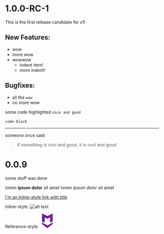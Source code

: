 # 1.0.0-RC-1
This is the first release candidate for v1!

## New Features:
- wow
- more wow
- wowwow
  - indent item!
  - more indent!


## Bugfixes:
- all the `wow`
- no more wow


some code highlighted
`nice and good`

```
code block
```

___

someone once said
> if something is cool and good, it is cool and good

# 0.0.9
some stuff was done

lorem **ipsum dolor** sit amet
lorem *ipsum dolor* sit amet

[I'm an inline-style link with title](https://www.google.com "Google's Homepage")


Inline-style: 
![alt text](/github.com/adam-p/markdown-here/raw/master/src/common/images/icon48.png "Logo Title Text 1")

Reference-style: 
![alt text][logo]

[logo]: https://github.com/adam-p/markdown-here/raw/master/src/common/images/icon48.png 
